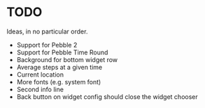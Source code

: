 # TODO

Ideas, in no particular order.

- Support for Pebble 2
- Support for Pebble Time Round
- Background for bottom widget row
- Average steps at a given time
- Current location
- More fonts (e.g. system font)
- Second info line
- Back button on widget config should close the widget chooser
